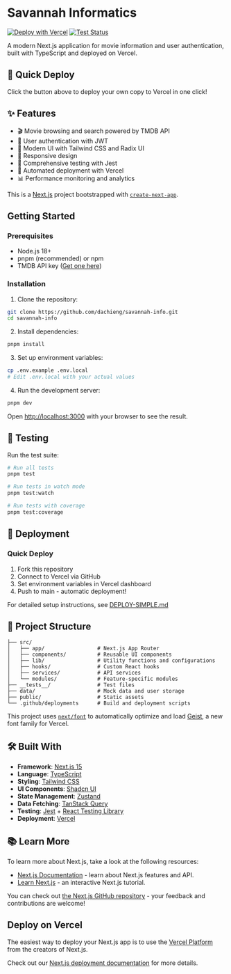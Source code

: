# Savannah Informatics

[![Deploy with Vercel](https://vercel.com/button)](https://vercel.com/new/clone?repository-url=https://github.com/dachieng/savannah-info) [![Test Status](https://github.com/dachieng/savannah-info/workflows/Deploy%20to%20Vercel/badge.svg)](https://github.com/dachieng/savannah-info/actions)

A modern Next.js application for movie information and user authentication, built with TypeScript and deployed on Vercel.

## 🚀 Quick Deploy

Click the button above to deploy your own copy to Vercel in one click!

## ✨ Features

- 🎬 Movie browsing and search powered by TMDB API
- 🔐 User authentication with JWT
- 🎨 Modern UI with Tailwind CSS and Radix UI
- 📱 Responsive design
- 🧪 Comprehensive testing with Jest
- 🚀 Automated deployment with Vercel
- 📊 Performance monitoring and analytics

This is a [Next.js](https://nextjs.org) project bootstrapped with [`create-next-app`](https://nextjs.org/docs/app/api-reference/cli/create-next-app).

## Getting Started

### Prerequisites

- Node.js 18+
- pnpm (recommended) or npm
- TMDB API key ([Get one here](https://www.themoviedb.org/settings/api))

### Installation

1. Clone the repository:

```bash
git clone https://github.com/dachieng/savannah-info.git
cd savannah-info
```

2. Install dependencies:

```bash
pnpm install
```

3. Set up environment variables:

```bash
cp .env.example .env.local
# Edit .env.local with your actual values
```

4. Run the development server:

```bash
pnpm dev
```

Open [http://localhost:3000](http://localhost:3000) with your browser to see the result.

## 🧪 Testing

Run the test suite:

```bash
# Run all tests
pnpm test

# Run tests in watch mode
pnpm test:watch

# Run tests with coverage
pnpm test:coverage
```

## 🚀 Deployment

### Quick Deploy

1. Fork this repository
2. Connect to Vercel via GitHub
3. Set environment variables in Vercel dashboard
4. Push to main - automatic deployment!

For detailed setup instructions, see [DEPLOY-SIMPLE.md](./DEPLOY-SIMPLE.md)

## 📁 Project Structure

```
├── src/
│   ├── app/                 # Next.js App Router
│   ├── components/          # Reusable UI components
│   ├── lib/                 # Utility functions and configurations
│   ├── hooks/               # Custom React hooks
│   ├── services/            # API services
│   └── modules/             # Feature-specific modules
├── __tests__/               # Test files
├── data/                    # Mock data and user storage
├── public/                  # Static assets
└── .github/deployments      # Build and deployment scripts
```

This project uses [`next/font`](https://nextjs.org/docs/app/building-your-application/optimizing/fonts) to automatically optimize and load [Geist](https://vercel.com/font), a new font family for Vercel.

## 🛠️ Built With

- **Framework**: [Next.js 15](https://nextjs.org/)
- **Language**: [TypeScript](https://www.typescriptlang.org/)
- **Styling**: [Tailwind CSS](https://tailwindcss.com/)
- **UI Components**: [Shadcn UI](https://ui.shadcn.com/docs)
- **State Management**: [Zustand](https://zustand-demo.pmnd.rs/)
- **Data Fetching**: [TanStack Query](https://tanstack.com/query)
- **Testing**: [Jest](https://jestjs.io/) + [React Testing Library](https://testing-library.com/)
- **Deployment**: [Vercel](https://vercel.com/)

## 📚 Learn More

To learn more about Next.js, take a look at the following resources:

- [Next.js Documentation](https://nextjs.org/docs) - learn about Next.js features and API.
- [Learn Next.js](https://nextjs.org/learn) - an interactive Next.js tutorial.

You can check out [the Next.js GitHub repository](https://github.com/vercel/next.js) - your feedback and contributions are welcome!

## Deploy on Vercel

The easiest way to deploy your Next.js app is to use the [Vercel Platform](https://vercel.com/new?utm_medium=default-template&filter=next.js&utm_source=create-next-app&utm_campaign=create-next-app-readme) from the creators of Next.js.

Check out our [Next.js deployment documentation](https://nextjs.org/docs/app/building-your-application/deploying) for more details.
